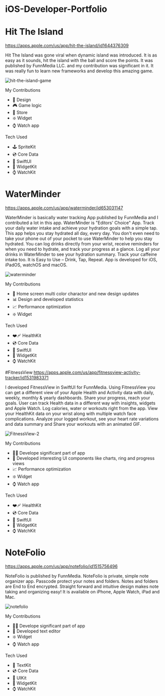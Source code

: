 # iOS-Developer-Portfolio

# Hit The Island
https://apps.apple.com/us/app/hit-the-island/id1644376309

Hit The Island was gone viral when dynamic island was introduced. It is as easy as it sounds, hit the island with the ball and score the points. It was published by FunnMedia LLC. and my contribution was significant in it. It was really fun to learn new frameworks and develop this amazing game.

![hit-the-island-game](https://github.com/pratikg29/iOS-Developer-Portfolio/assets/35287467/0997e541-a168-4348-86d1-72d7889efba5)



My Contributions

* 🎨 Design
* 🎮 Game logic
* 🛒 Store
* ❇️ Widget
* ⌚️ Watch app

Tech Used

* 🕹️ SpriteKit
* 💿 Core Data
* 🎨 SwiftUI
* 🔲 WidgetKit
* ⌚️ WatchKit

# WaterMinder
https://apps.apple.com/us/app/waterminder/id653031147

WaterMinder is basically water tracking App published by FunnMedia and I contributed a lot in this app. WaterMinder is "Editors' Choice" App. Track your daily water intake and achieve your hydration goals with a simple tap. This app helps you stay hydrated all day, every day. You don't even need to take your phone out of your pocket to use WaterMinder to help you stay hydrated. You can log drinks directly from your wrist, receive reminders for when you need to hydrate, and track your progress at a glance. Log all your drinks in WaterMinder to see your hydration summary. Track your caffeine intake too. It is Easy to Use – Drink, Tap, Repeat. App is developed for iOS, iPadOS, watchOS and macOS.

![waterminder](https://github.com/pratikg29/iOS-Developer-Portfolio/assets/35287467/adbc061b-192e-4999-b685-5641a4e64d18)


My Contributions

* 🎨 Home screen multi color charactor and new design updates
* 📊 Design and developed statistics
* 📈 Performance optimization
* ❇️ Widget

Tech Used

* ❤️‍🩹 HealthKit
* 💿 Core Data
* 🎨 SwiftUI
* 🔲 WidgetKit
* ⌚️ WatchKit

#FitnessView
https://apps.apple.com/us/app/fitnessview-activity-tracker/id1531983371

I developed FitnessView in SwiftUI for FunnMedia. Using FitnessView you can get a different view of your Apple Health and Activity data with daily, weekly, monthly & yearly dashboards. Share your progress, reach your goals. User can track Health data in a different way
with insights, widgets and Apple Watch. Log calories, water or workouts right from the app. View your HealthKit data on your wrist along with multiple watch face complications. Analyze your logged workout, see your heart rate variations and data summary and Share your workouts with an animated GIF.

![FitnessView-2](https://github.com/pratikg29/iOS-Developer-Portfolio/assets/35287467/3894f9ac-99b2-438d-8634-fcb55e790add)


My Contributions

* 🧑‍💻 Develope significant part of app
* 🎨 Developed interesting UI components like charts, ring and progress views
* 📈 Performance optimization
* ❇️ Widget
* ⌚️ Watch app

Tech Used

* ❤️‍🩹 HealthKit
* 💿 Core Data
* 🎨 SwiftUI
* 🔲 WidgetKit
* ⌚️ WatchKit

# NoteFolio
https://apps.apple.com/us/app/notefolio/id1515756496

NoteFolio is published by FunnMedia. NoteFolio is private, simple note organizer app. Passcode protect your notes and folders. Notes and folders are End to End encrypted. Straight forward and intuitive design makes note taking and organizing easy! It is available on iPhone, Apple Watch, iPad and Mac.

![notefolio](https://github.com/pratikg29/iOS-Developer-Portfolio/assets/35287467/817ee0be-7062-4850-80a0-50d472abaed1)


My Contributions

* 🧑‍💻 Develope significant part of app
* 🎨 Developed text editor
* ❇️ Widget
* ⌚️ Watch app

Tech Used

* 📝 TextKit
* 💿 Core Data
* 🎨 UIKit
* 🔲 WidgetKit
* ⌚️ WatchKit
